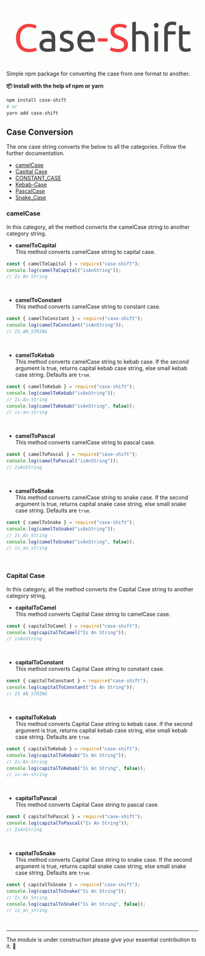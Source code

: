 ![Case-Shift](/static/logo.gif)<br>
Simple npm package for converting the case from one format to another.

<b>📦 Install with the help of npm or yarn</b>

```sh
npm install case-shift
# or
yarn add case-shift
```

## Case Conversion
The one case string converts the below to all the categories. Follow the further documentation.
- [camelCase](./#camelcase)
- [Capital Case](./#capitalcase)
- [CONSTANT_CASE]()
- [Kebab-Case]()
- [PascalCase]()
- [Snake_Case]()


### camelCase
In this category, all the method converts the camelCase string to another category string.

- <b>camelToCapital</b><br>
This method converts camelCase string to capital case.
```javascript
const { camelToCapital } = require("case-shift");
console.log(camelToCapital("isAnString"));
// Is An String
```
<br>

- <b>camelToConstant</b><br>
This method converts camelCase string to constant case.
```javascript
const { camelToConstant } = require("case-shift");
console.log(camelToConstant("isAnString"));
// IS_AN_STRING
```
<br>

- <b>camelToKebab</b><br>
This method converts camelCase string to kebab case. If the second argument is true, returns capital kebab case string, else small kebab case string. Defaults are `true`.
```javascript
const { camelToKebab } = require("case-shift");
console.log(camelToKebab("isAnString"));
// Is-An-String
console.log(camelToKebab("isAnString", false));
// is-an-string
```
<br>

- <b>camelToPascal</b><br>
This method converts camelCase string to pascal case.
```javascript
const { camelToPascal } = require("case-shift");
console.log(camelToPascal("isAnString"));
// IsAnString
```
<br>

- <b>camelToSnake</b><br>
This method converts camelCase string to snake case. If the second argument is true, returns capital snake case string, else small snake case string. Defaults are `true`.
```javascript
const { camelToSnake } = require("case-shift");
console.log(camelToSnake("isAnString"));
// Is_An_String
console.log(camelToSnake("isAnString", false));
// is_an_string
```
<br>


### Capital Case
In this category, all the method converts the Capital Case string to another category string.

- <b>capitalToCamel</b><br>
This method converts Capital Case string to camelCase case.
```javascript
const { capitalToCamel } = require("case-shift");
console.log(capitalToCamel("Is An String"));
// isAnString
```
<br>

- <b>capitalToConstant</b><br>
This method converts Capital Case string to constant case.
```javascript
const { capitalToConstant } = require("case-shift");
console.log(capitalToConstant("Is An String"));
// IS_AN_STRING
```
<br>

- <b>capitalToKebab</b><br>
This method converts Capital Case string to kebab case. If the second argument is true, returns capital kebab case string, else small kebab case string. Defaults are `true`.
```javascript
const { capitalToKebab } = require("case-shift");
console.log(capitalToKebab("Is An String"));
// Is-An-String
console.log(capitalToKebab("Is An String", false));
// is-an-string
```
<br>

- <b>capitalToPascal</b><br>
This method converts Capital Case string to pascal case.
```javascript
const { capitalToPascal } = require("case-shift");
console.log(capitalToPascal("Is An String"));
// IsAnString
```
<br>

- <b>capitalToSnake</b><br>
This method converts Capital Case string to snake case. If the second argument is true, returns capital snake case string, else small snake case string. Defaults are `true`.
```javascript
const { capitalToSnake } = require("case-shift");
console.log(capitalToSnake("Is An String"));
// Is_An_String
console.log(capitalToSnake("Is An String", false));
// is_an_string
```
<br>

<hr>
The module is under construction please give your essential contribution to it. 🚧
